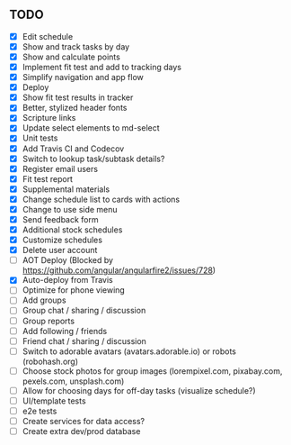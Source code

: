 
## TODO

- [x] Edit schedule
- [x] Show and track tasks by day
- [x] Show and calculate points
- [x] Implement fit test and add to tracking days
- [x] Simplify navigation and app flow
- [x] Deploy
- [x] Show fit test results in tracker
- [x] Better, stylized header fonts
- [x] Scripture links
- [x] Update select elements to md-select
- [x] Unit tests
- [x] Add Travis CI and Codecov
- [x] Switch to lookup task/subtask details?
- [x] Register email users
- [x] Fit test report
- [x] Supplemental materials
- [x] Change schedule list to cards with actions
- [x] Change to use side menu
- [x] Send feedback form
- [x] Additional stock schedules
- [x] Customize schedules
- [x] Delete user account
- [ ] AOT Deploy (Blocked by https://github.com/angular/angularfire2/issues/728)
- [x] Auto-deploy from Travis
- [ ] Optimize for phone viewing
- [ ] Add groups
- [ ] Group chat / sharing / discussion
- [ ] Group reports
- [ ] Add following / friends
- [ ] Friend chat / sharing / discussion
- [ ] Switch to adorable avatars (avatars.adorable.io) or robots (robohash.org)
- [ ] Choose stock photos for group images (lorempixel.com, pixabay.com, pexels.com, unsplash.com)
- [ ] Allow for choosing days for off-day tasks (visualize schedule?)
- [ ] UI/template tests
- [ ] e2e tests
- [ ] Create services for data access?
- [ ] Create extra dev/prod database
